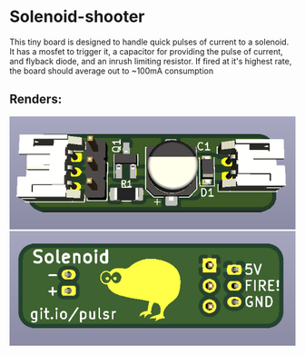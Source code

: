 # Solenoid-shooter

This tiny board is designed to handle quick pulses of current to a solenoid. It has a mosfet to trigger it, a capacitor for providing the pulse of current, and flyback diode, and an inrush limiting resistor. If fired at it's highest rate, the board should average out to ~100mA consumption

## Renders:

![front](renders/front.png)
![back](renders/back.png)
